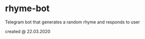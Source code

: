 # rhyme-bot

Telegram bot that generates a random rhyme and responds to user

created @ 22.03.2020 
